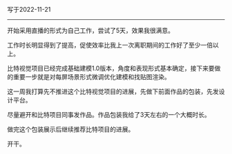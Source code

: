 写于2022-11-21

-----

开始采用直播的形式为自己工作，尝试了5天，效果我很满意。

工作时长明显得到了提高，促使效率比我上一次离职期间的工作好了至少一倍以上。

比特视觉项目已经完成基础建模1.0版本，角度和表现形式基本确定，接下来要做的重要一步就是对每屏场景形式微调优化建模和找贴图渲染。

这一周我打算先不推进这个比特视觉项目的进展，先做下前面作品的包装，先发设计平台。

尽量避开和比特项目同事发作品。作品包装我给了3天左右的一个大概时长。

做完这个包装展示后继续推荐比特项目的进展。

开干。
